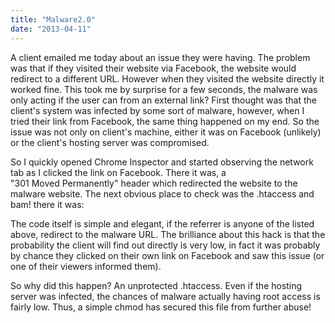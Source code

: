 ```yaml
---
title: "Malware2.0"
date: "2013-04-11"
---
```


A client emailed me today about an issue they were having. The problem was that if they visited their website via Facebook, the website would redirect to a different URL. However when they visited the website directly it worked fine. This took me by surprise for a few seconds, the malware was only acting if the user can from an external link? First thought was that the client's system was infected by some sort of malware, however, when I tried their link from Facebook, the same thing happened on my end. So the issue was not only on client's machine, either it was on Facebook (unlikely) or the client's hosting server was compromised.

So I quickly opened Chrome Inspector and started observing the network tab as I clicked the link on Facebook. There it was, a "301 Moved Permanently" header which redirected the website to the malware website. The next obvious place to check was the .htaccess and bam! there it was:

<script src="https://gist.github.com/mashhoodr/7729238.js"></script>

The code itself is simple and elegant, if the referrer is anyone of the listed above, redirect to the malware URL. The brilliance about this hack is that the probability the client will find out directly is very low, in fact it was probably by chance they clicked on their own link on Facebook and saw this issue (or one of their viewers informed them).

So why did this happen? An unprotected .htaccess. Even if the hosting server was infected, the chances of malware actually having root access is fairly low. Thus, a simple chmod has secured this file from further abuse!
